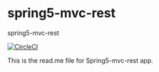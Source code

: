 # spring5-mvc-rest
spring5-mvc-rest

[![CircleCI](https://circleci.com/gh/ravendraksingh/spring5-mvc-rest/tree/master.svg?style=svg)](https://circleci.com/gh/ravendraksingh/spring5-mvc-rest/tree/master)

This is the read.me file for Spring5-mvc-rest app.
